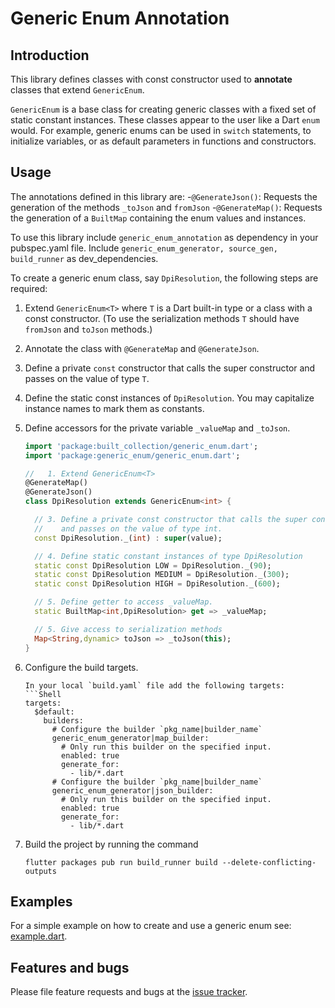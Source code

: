# Generic Enum Annotation


## Introduction

This library defines classes with const constructor used to **annotate** classes that extend `GenericEnum`.

`GenericEnum` is a base class for creating generic classes with a fixed set of static constant instances. These classes appear to the user like a Dart `enum` would. For example, generic enums can be used in `switch` statements, to initialize variables, or as default parameters in functions and constructors.

## Usage

The annotations defined in this library are:
 -`@GenerateJson()`: Requests the generation of the methods `_toJson` and `fromJson`
 -`@GenerateMap()`: Requests the generation of a `BuiltMap` containing the enum values and instances.

To use this library include `generic_enum_annotation` as dependency in your pubspec.yaml file.
Include `generic_enum_generator, source_gen, build_runner` as dev_dependencies.

To create a generic enum class, say `DpiResolution`, the following steps are required:
1. Extend `GenericEnum<T>` where `T` is a Dart built-in type or a class with a const constructor. (To use the serialization methods `T` should have `fromJson` and `toJson` methods.)
2. Annotate the class with `@GenerateMap` and `@GenerateJson`.
3. Define a private `const` constructor that calls the super constructor and passes on the value of type `T`.
4. Define the static const instances of `DpiResolution`. You may capitalize instance names to mark them as constants.
5. Define accessors for the private variable `_valueMap` and `_toJson`.
   ```Dart
   import 'package:built_collection/generic_enum.dart';
   import 'package:generic_enum/generic_enum.dart';

   //   1. Extend GenericEnum<T>
   @GenerateMap()
   @GenerateJson()
   class DpiResolution extends GenericEnum<int> {

     // 3. Define a private const constructor that calls the super constructor
     //    and passes on the value of type int.
     const DpiResolution._(int) : super(value);

     // 4. Define static constant instances of type DpiResolution
     static const DpiResolution LOW = DpiResolution._(90);
     static const DpiResolution MEDIUM = DpiResolution._(300);
     static const DpiResolution HIGH = DpiResolution._(600);

     // 5. Define getter to access _valueMap.
     static BuiltMap<int,DpiResolution> get => _valueMap;

     // 5. Give access to serialization methods
     Map<String,dynamic> toJson => _toJson(this);
   }

6. Configure the build targets.
   ```
   In your local `build.yaml` file add the following targets:
   ```Shell
   targets:
     $default:
       builders:
         # Configure the builder `pkg_name|builder_name`
         generic_enum_generator|map_builder:
           # Only run this builder on the specified input.
           enabled: true
           generate_for:
             - lib/*.dart
         # Configure the builder `pkg_name|builder_name`
         generic_enum_generator|json_builder:
           # Only run this builder on the specified input.
           enabled: true
           generate_for:
             - lib/*.dart
    ```

7. Build the project by running the command
   ```Shell
   flutter packages pub run build_runner build --delete-conflicting-outputs
   ```

## Examples

For a simple example on how to create and use a generic enum see:
[example.dart](https://github.com/simphotonics/generic_enum/blob/master/example/example.dart).


## Features and bugs
Please file feature requests and bugs at the [issue tracker].

[issue tracker]: https://github.com/simphotonics/generic_enum/issues
[analyzer]: https://pub.dev/packages/analyzer
[source_gen]: https://pub.dev/packages/source_gen
